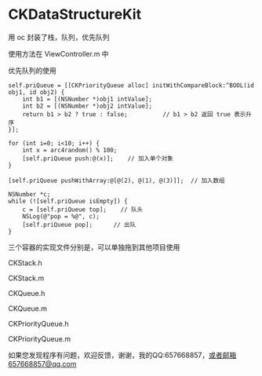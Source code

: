 # CKDataStructureKit


用 oc 封装了栈，队列，优先队列


使用方法在 ViewController.m 中


优先队列的使用

```
self.priQueue = [[CKPriorityQueue alloc] initWithCompareBlock:^BOOL(id obj1, id obj2) {
    int b1 = [(NSNumber *)obj1 intValue];
    int b2 = [(NSNumber *)obj2 intValue];
    return b1 > b2 ? true : false;          // b1 > b2 返回 true 表示升序
}];

for (int i=0; i<10; i++) {
    int x = arc4random() % 100;
    [self.priQueue push:@(x)];    // 加入单个对象
}

[self.priQueue pushWithArray:@[@(2), @(1), @(3)]];  // 加入数组

NSNumber *c;
while (![self.priQueue isEmpty]) {
    c = [self.priQueue top];    // 队头
    NSLog(@"pop = %@", c);
    [self.priQueue pop];      // 出队
}
```


三个容器的实现文件分别是，可以单独拖到其他项目使用


CKStack.h

CKStack.m



CKQueue.h

CKQueue.m



CKPriorityQueue.h

CKPriorityQueue.m



如果您发现程序有问题，欢迎反馈，谢谢，我的QQ:657668857，或者邮箱657668857@qq.com
